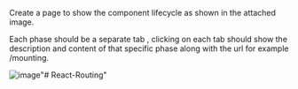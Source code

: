 Create a page to show the component lifecycle as shown in the attached image.

Each phase should be a separate tab , clicking on each tab should show the description and content of that specific phase along with the url for example /mounting. 

![image](https://user-images.githubusercontent.com/69638895/117530547-5dc86b80-affb-11eb-8bb9-7c9f86db18d5.png)"# React-Routing" 
